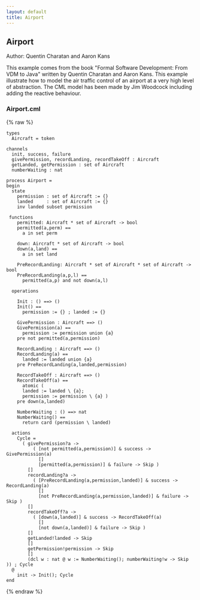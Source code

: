 ```yaml
---
layout: default
title: Airport
---
```


## Airport
Author: Quentin Charatan and Aaron Kans


This example comes from the book "Formal Software Development: From VDM to Java" written by Quentin Charatan and Aaron Kans. This example illustrate how to model the air traffic control of an airport at a very high level of abstraction. The CML model has been made by Jim Woodcock including adding the reactive behaviour. 



### Airport.cml

{% raw %}
~~~
types
  Aircraft = token

channels
  init, success, failure
  givePermission, recordLanding, recordTakeOff : Aircraft
  getLanded, getPermission : set of Aircraft
  numberWaiting : nat

process Airport =
begin
  state
    permission : set of Aircraft := {}
    landed     : set of Aircraft := {}
    inv landed subset permission
  
 functions  
    permitted: Aircraft * set of Aircraft -> bool
    permitted(a,perm) ==
      a in set perm
      
    down: Aircraft * set of Aircraft -> bool
    down(a,land) ==
      a in set land
      
    PreRecordLanding: Aircraft * set of Aircraft * set of Aircraft -> bool
    PreRecordLanding(a,p,l) ==
      permitted(a,p) and not down(a,l)

  operations

    Init : () ==> ()
    Init() ==
      permission := {} ; landed := {}

    GivePermission : Aircraft ==> ()
    GivePermission(a) ==
      permission := permission union {a}
    pre not permitted(a,permission)

    RecordLanding : Aircraft ==> ()
    RecordLanding(a) ==
      landed := landed union {a}
    pre PreRecordLanding(a,landed,permission)

    RecordTakeOff : Aircraft ==> ()
    RecordTakeOff(a) ==
      atomic (
      landed := landed \ {a};
      permission := permission \ {a} )
    pre down(a,landed)

    NumberWaiting : () ==> nat
    NumberWaiting() ==
      return card (permission \ landed)

  actions
    Cycle =
      ( givePermission?a -> 
          ( [not permitted(a,permission)] & success -> GivePermission(a)
            []
            [permitted(a,permission)] & failure -> Skip )
        []
        recordLanding?a ->
          ( [PreRecordLanding(a,permission,landed)] & success -> RecordLanding(a)
            []
            [not PreRecordLanding(a,permission,landed)] & failure -> Skip )
        []
        recordTakeOff?a ->
          ( [down(a,landed)] & success -> RecordTakeOff(a)
            []
            [not down(a,landed)] & failure -> Skip )
        []
        getLanded!landed -> Skip
        []
        getPermission!permission -> Skip
        []
        (dcl w : nat @ w := NumberWaiting(); numberWaiting!w -> Skip )) ; Cycle
  @
    init -> Init(); Cycle
end
~~~
{% endraw %}

